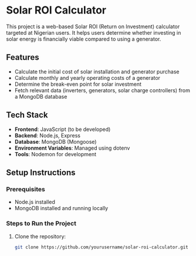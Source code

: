 # Solar ROI Calculator

This project is a web-based Solar ROI (Return on Investment) calculator targeted at Nigerian users. It helps users determine whether investing in solar energy is financially viable compared to using a generator.

## Features

- Calculate the initial cost of solar installation and generator purchase
- Calculate monthly and yearly operating costs of a generator
- Determine the break-even point for solar investment
- Fetch relevant data (inverters, generators, solar charge controllers) from a MongoDB database

## Tech Stack

- **Frontend**: JavaScript (to be developed)
- **Backend**: Node.js, Express
- **Database**: MongoDB (Mongoose)
- **Environment Variables**: Managed using dotenv
- **Tools**: Nodemon for development

## Setup Instructions

### Prerequisites

- Node.js installed
- MongoDB installed and running locally

### Steps to Run the Project

1. Clone the repository:
   ```bash
   git clone https://github.com/yourusername/solar-roi-calculator.git
   ```
